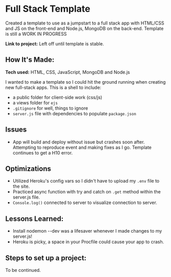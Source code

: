 # Full Stack Template 
Created a template to use as a jumpstart to a full stack app with HTML/CSS and JS on the front-end and Node.js, MongoDB on the back-end. Template is still a WORK IN PROGRESS 

**Link to project:** Left off until template is stable. 



## How It's Made:

**Tech used:** HTML, CSS, JavaScript, MongoDB and Node.js

I wanted to make a template so I could hit the ground running when creating new full-stack apps. This is a shell to include: 
- a public folder for client-side work (css/js)
- a views folder for `ejs`
- `.gitignore` for well, things to ignore
- `server.js` file with dependencies to populate `package.json`

## Issues 
- App will build and deploy without issue but crashes soon after. Attempting to reproduce event and making fixes as I go. Template continues to get a H10 error. 

## Optimizations

- Utilized Heroku's config vars so I didn't have to upload my `.env` file to the site. 
- Practiced async function with try and catch on `.get` method within the server.js file.
- `Console.log()` connected to server to visualize connection to server.

## Lessons Learned:

- Install nodemon --dev was a lifesaver whenever I made changes to my server.js! 
- Heroku is picky, a space in your Procfile could cause your app to crash.

## Steps to set up a project: 
To be continued. 




